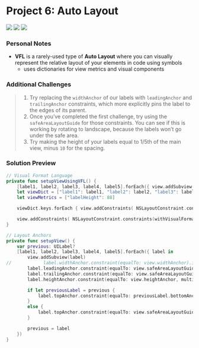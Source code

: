 # Project 6: Auto Layout

[![](https://img.shields.io/badge/Hacking%20with%20iOS-2019.10.26-36A9AE?logo=gumroad)](https://www.hackingwithswift.com/store/hacking-with-ios) [![](https://img.shields.io/badge/Xcode-11.3.1-3d8af0?logo=xcode)](#) [![](https://img.shields.io/badge/Swift-5.1-FA7343?logo=swift)](#)

### Personal Notes
- **VFL** is a rarely-used type of **Auto Layout** where you can visually represent the relative layout of your elements in code using symbols
    - uses dictionaries for view metrics and visual components

### Additional Challenges
> 1. Try replacing the `widthAnchor` of our labels with `leadingAnchor` and `trailingAnchor` constraints, which more explicitly pins the label to the edges of its parent.
> 2. Once you’ve completed the first challenge, try using the `safeAreaLayoutGuide` for those constraints. You can see if this is working by rotating to landscape, because the labels won’t go under the safe area.
> 3. Try making the height of your labels equal to 1/5th of the main view, minus `10` for the spacing.

### Solution Preview
```swift
// Visual Format Language
private func setupViewUsingVFL() {
    [label1, label2, label3, label4, label5].forEach({ view.addSubview($0) })
    let viewDict = ["label1": label1, "label2": label2, "label3": label3, "label4": label4, "label5": label5]
    let viewMetrics = ["labelHeight": 88]

    viewDict.keys.forEach { view.addConstraints( NSLayoutConstraint.constraints(withVisualFormat: "H:|[\($0)]|", options: [], metrics: nil, views: viewDict)) }

    view.addConstraints( NSLayoutConstraint.constraints(withVisualFormat: "V:|[label1(labelHeight@999)]-[label2(label1)]-[label3(label1)]-[label4(label1)]-[label5(label1)]-(>=10)-|", options: [], metrics: viewMetrics, views: viewDict) )
}
```
```swift
// Layout Anchors
private func setupView() {
    var previous: UILabel?
    [label1, label2, label3, label4, label5].forEach({ label in
        view.addSubview(label)
//            label.widthAnchor.constraint(equalTo: view.widthAnchor).isActive = true
        label.leadingAnchor.constraint(equalTo: view.safeAreaLayoutGuide.leadingAnchor).isActive = true
        label.trailingAnchor.constraint(equalTo: view.safeAreaLayoutGuide.trailingAnchor).isActive = true
        label.heightAnchor.constraint(equalTo: view.heightAnchor, multiplier: 0.2, constant: -10).isActive = true

        if let previousLabel = previous {
            label.topAnchor.constraint(equalTo: previousLabel.bottomAnchor, constant: ViewMetrics.labelSpacing).isActive = true
        }
        else {
            label.topAnchor.constraint(equalTo: view.safeAreaLayoutGuide.topAnchor).isActive = true
        }

        previous = label
    })
}
```
